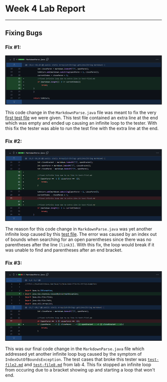 # **Week 4 Lab Report**
___
## Fixing Bugs

### Fix #1:

![Code Change 1](bugfix1.png)

This code change in the `MarkdownParse.java` file was meant to fix the very [first test file](https://github.com/henrigy/markdown-parser/blame/main/test-file2.md) we were given. This test file contained an extra line at the end which was empty and ended up causing an infinite loop to the tester. With this fix the tester was able to run the test fine with the extra line at the end.

### Fix #2:

![Code Change 2](bugfix2.png)

The reason for this code change in `MarkdownParse.java` was yet another infinite loop caused by this [test file](https://github.com/henrigy/markdown-parser/blame/main/test-file3.md). The error was caused by an index out of bounds when searching for an open parentheses since there was no parentheses after the line `[link3]`. With this fix, the loop would break if it was unable to find and parentheses after an end bracket.

### Fix #3:

![Code Change 3](bugfix3.png)

This was our final code change in the `MarkdownParse.java` file which addressed yet another infinite loop bug caused by the symptom of `IndexOutOfBoundsException`. The test cases that broke this tester was [`test-file2.md`](https://github.com/henrigy/markdown-parser/blame/main/test1.md) and [`test-file8.md`](https://github.com/henrigy/markdown-parser/blame/main/test7.md) from lab 4. This fix stopped an infinite loop from occuring due to a bracket showing up and starting a loop that won't end.
